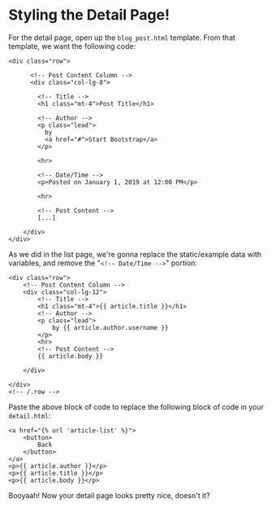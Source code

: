# Styling the Detail Page!

For the detail page, open up the `blog_post.html` template. From that template, we want the following code:
```django
<div class="row">

      <!-- Post Content Column -->
      <div class="col-lg-8">

        <!-- Title -->
        <h1 class="mt-4">Post Title</h1>

        <!-- Author -->
        <p class="lead">
          by
          <a href="#">Start Bootstrap</a>
        </p>

        <hr>

        <!-- Date/Time -->
        <p>Posted on January 1, 2019 at 12:00 PM</p>

        <hr>

        <!-- Post Content -->
        [...]

    </div>
</div>
```

As we did in the list page, we're gonna replace the static/example data with variables, and remove the "`<!-- Date/Time -->`" portion:
```django
<div class="row">
    <!-- Post Content Column -->
    <div class="col-lg-12">
        <!-- Title -->
        <h1 class="mt-4">{{ article.title }}</h1>
        <!-- Author -->
        <p class="lead">
            by {{ article.author.username }}
        </p>
        <hr>
        <!-- Post Content -->
        {{ article.body }}

    </div>

</div>
<!-- /.row -->
```

Paste the above block of code to replace the following block of code in your `detail.html`:
```django
<a href="{% url 'article-list' %}">
    <button>
        Back
    </button>
</a>
<p>{{ article.author }}</p>
<p>{{ article.title }}</p>
<p>{{ article.body }}</p>
```

Booyaah! Now your detail page looks pretty nice, doesn't it?
